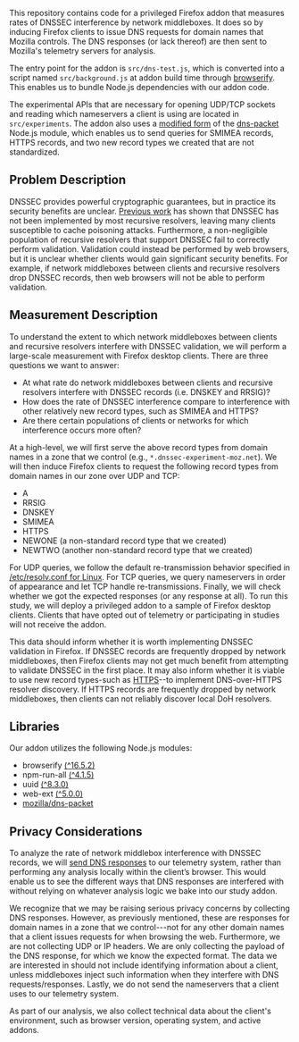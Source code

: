 This repository contains code for a privileged Firefox addon that measures
rates of DNSSEC interference by network middleboxes. It does so by inducing 
Firefox clients to issue DNS requests for domain names that Mozilla controls. 
The DNS responses (or lack thereof) are then sent to Mozilla's telemetry 
servers for analysis.

The entry point for the 
addon is `src/dns-test.js`, which is converted into a script named 
`src/background.js` at addon build time through [browserify](https://browserify.org/).
This enables us to bundle Node.js dependencies with our addon code.

The experimental APIs 
that are necessary for opening UDP/TCP sockets and reading which nameservers a 
client is using are located in `src/experiments`. The addon also uses a [modified
form](https://github.com/mozilla/dns-packet) of the [dns-packet](https://github.com/mafintosh/dns-packet) Node.js module, 
which enables us to send queries for SMIMEA records, HTTPS records, and two new 
record types we created that are not standardized.

## Problem Description 
DNSSEC provides powerful cryptographic guarantees, but in practice its security benefits are unclear. [Previous work](https://www.usenix.org/system/files/conference/usenixsecurity13/sec13-paper_lian.pdf) has shown that DNSSEC has not been implemented by most recursive resolvers, leaving many clients susceptible to cache poisoning attacks. Furthermore, a non-negligible population of recursive resolvers that support DNSSEC fail to correctly perform validation. Validation could instead be performed by web browsers, but it is unclear whether clients would gain significant security benefits. For example, if network middleboxes between clients and recursive resolvers drop DNSSEC records, then web browsers will not be able to perform validation. 

## Measurement Description
To understand the extent to which network middleboxes between clients and recursive resolvers interfere with DNSSEC validation, we will perform a large-scale measurement with Firefox desktop clients. There are three questions we want to answer:

- At what rate do network middleboxes between clients and recursive resolvers interfere with DNSSEC records (i.e. DNSKEY and RRSIG)?
- How does the rate of DNSSEC interference compare to interference with other relatively new record types, such as SMIMEA and HTTPS?
- Are there certain populations of clients or networks for which interference occurs more often?

At a high-level, we will first serve the above record types from domain names in a zone that we control (e.g., `*.dnssec-experiment-moz.net`). We will then induce Firefox clients to request the following record types from domain names in our zone over UDP and TCP:

- A
- RRSIG
- DNSKEY
- SMIMEA
- HTTPS
- NEWONE (a non-standard record type that we created)
- NEWTWO (another non-standard record type that we created)

For UDP queries, we follow the default re-transmission behavior specified in [/etc/resolv.conf for Linux](https://www.man7.org/linux/man-pages/man5/resolv.conf.5.html). For TCP queries, we query nameservers in order of appearance and let TCP handle re-transmissions. Finally, we will check whether we got the expected responses (or any response at all). To run this study, we will deploy a privileged addon to a sample of Firefox desktop clients. Clients that have opted out of telemetry or participating in studies will not receive the addon.

This data should inform whether it is worth implementing DNSSEC validation in Firefox.
If DNSSEC records are frequently dropped by network middleboxes, then Firefox clients may not get much benefit from attempting to validate DNSSEC in the first place. It may also inform whether it is viable to use new record types-such as [HTTPS](https://datatracker.ietf.org/doc/draft-ietf-dnsop-svcb-https/)--to implement DNS-over-HTTPS resolver discovery. If HTTPS records are frequently dropped by network middleboxes, then clients can not reliably discover local DoH resolvers.

## Libraries
Our addon utilizes the following Node.js modules:

- browserify [(^16.5.2)](https://github.com/browserify/browserify/tree/v16.5.2)
- npm-run-all [(^4.1.5)](https://github.com/mysticatea/npm-run-all/tree/v4.1.5)
- uuid [(^8.3.0)](https://github.com/uuidjs/uuid/tree/v8.3.0)
- web-ext [(^5.0.0)](https://github.com/mozilla/web-ext/tree/5.0.0)
- [mozilla/dns-packet](https://github.com/mozilla/dns-packet.git)

## Privacy Considerations
To analyze the rate of network middlebox interference with DNSSEC records, we will [send DNS responses](https://github.com/mozilla-extensions/dnssec-interference/blob/master/TELEMETRY.md) to our telemetry system, rather than performing any analysis locally within the client’s browser. This would enable us to see the different ways that DNS responses are interfered with without relying on whatever analysis logic we bake into our study addon.

We recognize that we may be raising serious privacy concerns by collecting DNS responses. However, as previously mentioned, these are responses for domain names in a zone that we control---not for any other domain names that a client issues requests for when browsing the web. Furthermore, we are not collecting UDP or IP headers. We are only collecting the payload of the DNS response, for which we know the expected format. The data we are interested in should not include identifying information about a client, unless middleboxes inject such information when they interfere with DNS requests/responses. Lastly, we do not send the nameservers that a client uses to our telemetry system.

As part of our analysis, we also collect technical data about the client's
environment, such as browser version, operating system, and active addons.
